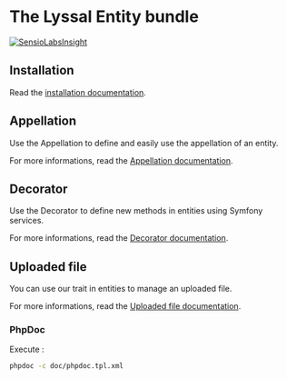 # The Lyssal Entity bundle

[![SensioLabsInsight](https://insight.sensiolabs.com/projects/385cc3a7-62fd-4af1-8a45-08d3fa598099/small.png)](https://insight.sensiolabs.com/projects/385cc3a7-62fd-4af1-8a45-08d3fa598099)


## Installation

Read the [installation documentation](doc/Installation.md).


## Appellation

Use the Appellation to define and easily use the appellation of an entity.

For more informations, read the [Appellation documentation](doc/Appellation.md).


## Decorator

Use the Decorator to define new methods in entities using Symfony services.

For more informations, read the [Decorator documentation](doc/Decorator.md).


## Uploaded file

You can use our trait in entities to manage an uploaded file.

For more informations, read the [Uploaded file documentation](doc/UploadedFile.md).


### PhpDoc

Execute :

```sh
phpdoc -c doc/phpdoc.tpl.xml
```
